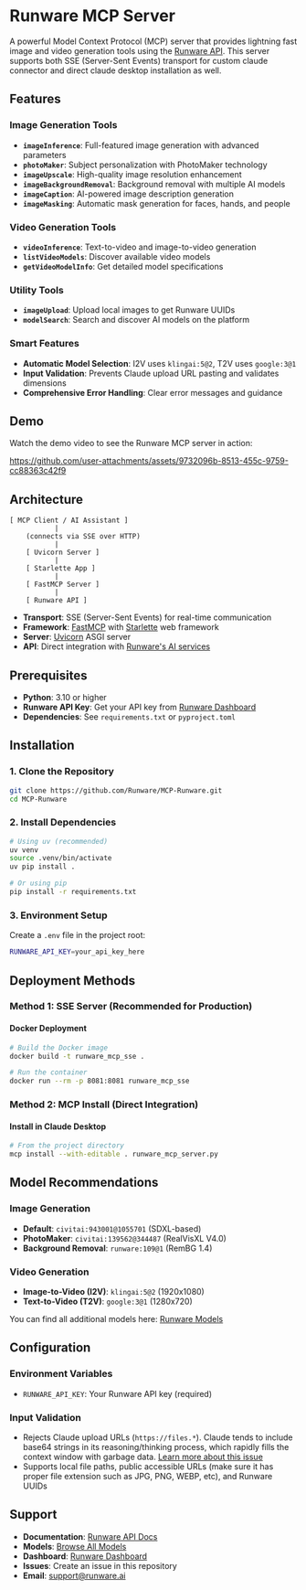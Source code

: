 # Runware MCP Server

A powerful Model Context Protocol (MCP) server that provides lightning fast image and video generation tools using the [Runware API](https://runware.ai). This server supports both SSE (Server-Sent Events) transport for custom claude connector and direct claude desktop installation as well.

## Features

### **Image Generation Tools**
- **`imageInference`**: Full-featured image generation with advanced parameters
- **`photoMaker`**: Subject personalization with PhotoMaker technology
- **`imageUpscale`**: High-quality image resolution enhancement
- **`imageBackgroundRemoval`**: Background removal with multiple AI models
- **`imageCaption`**: AI-powered image description generation
- **`imageMasking`**: Automatic mask generation for faces, hands, and people

### **Video Generation Tools**
- **`videoInference`**: Text-to-video and image-to-video generation
- **`listVideoModels`**: Discover available video models
- **`getVideoModelInfo`**: Get detailed model specifications

### **Utility Tools**
- **`imageUpload`**: Upload local images to get Runware UUIDs
- **`modelSearch`**: Search and discover AI models on the platform

### **Smart Features**
- **Automatic Model Selection**: I2V uses `klingai:5@2`, T2V uses `google:3@1`
- **Input Validation**: Prevents Claude upload URL pasting and validates dimensions
- **Comprehensive Error Handling**: Clear error messages and guidance

## Demo

Watch the demo video to see the Runware MCP server in action:


https://github.com/user-attachments/assets/9732096b-8513-455c-9759-cc88363c42f9


## Architecture

```
[ MCP Client / AI Assistant ]
           |
    (connects via SSE over HTTP)
           |
    [ Uvicorn Server ]
           |
    [ Starlette App ]
           |
    [ FastMCP Server ]
           |
    [ Runware API ]
```

- **Transport**: SSE (Server-Sent Events) for real-time communication
- **Framework**: [FastMCP](https://github.com/jlowin/fastmcp) with [Starlette](https://www.starlette.io/) web framework
- **Server**: [Uvicorn](https://www.uvicorn.org/) ASGI server
- **API**: Direct integration with [Runware's AI services](https://runware.ai)

## Prerequisites

- **Python**: 3.10 or higher
- **Runware API Key**: Get your API key from [Runware Dashboard](https://my.runware.ai)
- **Dependencies**: See `requirements.txt` or `pyproject.toml`

## Installation

### **1. Clone the Repository**
```bash
git clone https://github.com/Runware/MCP-Runware.git
cd MCP-Runware
```

### **2. Install Dependencies**
```bash
# Using uv (recommended)
uv venv
source .venv/bin/activate
uv pip install .

# Or using pip
pip install -r requirements.txt
```

### **3. Environment Setup**
Create a `.env` file in the project root:
```bash
RUNWARE_API_KEY=your_api_key_here

```

## Deployment Methods

### **Method 1: SSE Server (Recommended for Production)**

#### **Docker Deployment**
```bash
# Build the Docker image
docker build -t runware_mcp_sse .

# Run the container
docker run --rm -p 8081:8081 runware_mcp_sse
```

### **Method 2: MCP Install (Direct Integration)**

#### **Install in Claude Desktop**
```bash
# From the project directory
mcp install --with-editable . runware_mcp_server.py
```

## Model Recommendations

### **Image Generation**
- **Default**: `civitai:943001@1055701` (SDXL-based)
- **PhotoMaker**: `civitai:139562@344487` (RealVisXL V4.0)
- **Background Removal**: `runware:109@1` (RemBG 1.4)

### **Video Generation**
- **Image-to-Video (I2V)**: `klingai:5@2` (1920x1080)
- **Text-to-Video (T2V)**: `google:3@1` (1280x720)

You can find all additional models here: [Runware Models](https://my.runware.ai/models/all)

## Configuration

### **Environment Variables**
- `RUNWARE_API_KEY`: Your Runware API key (required)

### **Input Validation**
- Rejects Claude upload URLs (`https://files.*`). Claude tends to include base64 strings in its reasoning/thinking process, which rapidly fills the context window with garbage data. [Learn more about this issue](https://claude.ai/public/artifacts/0f28d79d-47bd-4fb8-bc25-e2699d78479f)
- Supports local file paths, public accessible URLs (make sure it has proper file extension such as JPG, PNG, WEBP, etc), and Runware UUIDs


## Support

- **Documentation**: [Runware API Docs](https://runware.ai/docs)
- **Models**: [Browse All Models](https://my.runware.ai/models/all)
- **Dashboard**: [Runware Dashboard](https://my.runware.ai)
- **Issues**: Create an issue in this repository
- **Email**: support@runware.ai

